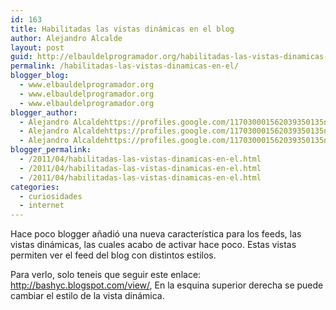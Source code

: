 ```yaml
---
id: 163
title: Habilitadas las vistas dinámicas en el blog
author: Alejandro Alcalde
layout: post
guid: http://elbauldelprogramador.org/habilitadas-las-vistas-dinamicas-en-el-blog/
permalink: /habilitadas-las-vistas-dinamicas-en-el/
blogger_blog:
  - www.elbauldelprogramador.org
  - www.elbauldelprogramador.org
  - www.elbauldelprogramador.org
blogger_author:
  - Alejandro Alcaldehttps://profiles.google.com/117030001562039350135noreply@blogger.com
  - Alejandro Alcaldehttps://profiles.google.com/117030001562039350135noreply@blogger.com
  - Alejandro Alcaldehttps://profiles.google.com/117030001562039350135noreply@blogger.com
blogger_permalink:
  - /2011/04/habilitadas-las-vistas-dinamicas-en-el.html
  - /2011/04/habilitadas-las-vistas-dinamicas-en-el.html
  - /2011/04/habilitadas-las-vistas-dinamicas-en-el.html
categories:
  - curiosidades
  - internet
---
```

Hace poco blogger añadió una nueva característica para los feeds, las vistas dinámicas, las cuales acabo de activar hace poco. Estas vistas permiten ver el feed del blog con distintos estilos.



Para verlo, solo teneis que seguir este enlace: <http://bashyc.blogspot.com/view/>, En la esquina superior derecha se puede cambiar el estilo de la vista dinámica.

